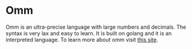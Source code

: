 # Omm
Omm is an ultra-precise language with large numbers and decimals. The syntax is very lax and easy to learn. It is built on golang and it is an interpreted language. To learn more about omm visit [this site](http://ommcode.herokuapp.com).
